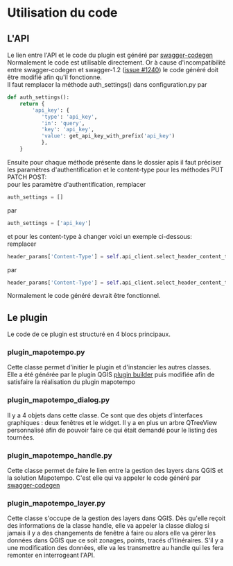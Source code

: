 # Utilisation du code

## L'API
Le lien entre l'API et le code du plugin est généré par [swagger-codegen](https://github.com/swagger-api/swagger-codegen)    
Normalement le code est utilisable directement. Or à cause d'incompatibilité entre swagger-codegen et swagger-1.2 ([issue  #1240](https://github.com/swagger-api/swagger-codegen/issues/1240))
le code généré doit être modifié afin qu'il fonctionne.   
Il faut remplacer la méthode auth_settings() dans configuration.py par  
```python
def auth_settings():
    return {
        'api_key': {
           'type': 'api_key',
           'in': 'query',
           'key': 'api_key',
           'value': get_api_key_with_prefix('api_key')
           },
    }
```
Ensuite  pour chaque méthode présente dans le dossier apis il faut préciser les paramètres d'authentification et le content-type pour les méthodes PUT PATCH POST:   
pour les paramètre d'authentification, remplacer
```python
auth_settings = []
```
par
```python
auth_settings = ['api_key']
```
et pour les content-type à changer voici un exemple ci-dessous:   
remplacer
```python
header_params['Content-Type'] = self.api_client.select_header_content_type([])
```
par
```python
header_params['Content-Type'] = self.api_client.select_header_content_type(['application/x-www-form-urlencoded'])
```
Normalement le code généré devrait être fonctionnel.
## Le plugin

Le code de ce plugin est structuré en 4 blocs principaux.
### plugin_mapotempo.py

Cette classe permet d'initier le plugin et d'instancier les autres classes.    
Elle a été générée par le plugin QGIS [plugin builder](https://plugins.qgis.org/plugins/pluginbuilder/) puis modifiée afin de satisfaire la réalisation du plugin mapotempo   

### plugin_mapotempo_dialog.py

Il y a 4 objets dans cette classe. Ce sont que des objets d'interfaces graphiques : deux fenêtres et le widget. Il y a en plus un arbre QTreeView personnalisé afin de pouvoir faire ce qui 
était demandé pour le listing des tournées.

### plugin_mapotempo_handle.py

Cette classe permet de faire le lien entre la gestion des layers dans QGIS et la solution Mapotempo. C'est elle qui va appeler le code généré par [swagger-codegen](https://github.com/swagger-api/swagger-codegen)    

### plugin_mapotempo_layer.py

Cette classe s'occupe de la gestion des layers dans QGIS. Dès qu'elle reçoit des informations de la classe handle, elle va appeler la classe dialog si jamais il y a des changements de fenêtre à faire ou alors elle va gérer les données dans QGIS que ce soit zonages, points, tracés d'itinéraires. S'il y a une modification des données, elle va les transmettre au handle qui les fera remonter en interrogeant l'API.